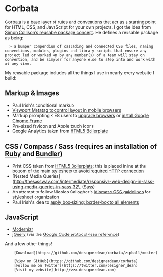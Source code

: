 # Corbata

Corbata is a base layer of rules and conventions that act as a starting point for HTML, CSS, and JavaScript for your own projects. I got the idea from [Simon Collison's reusable package concept](http://colly.com/comments/the_process_toolbox_part_seven_convention/). He defines a reusable package as being:

      > a bumper compendium of cascading and connected CSS files, naming conventions, modules, plugins and library scripts that ensure any project led or worked on by any member(s) of a team will stay on convention, and be simpler for anyone else to step into and work with at any time.

My reusable package includes all the things I use in nearly every website I build:

## Markup & Images

*   [Paul Irish's conditional markup](http://paulirish.com/2008/conditional-stylesheets-vs-css-hacks-answer-neither/)
*   [Viewport Metatag to control layout in mobile browsers](http://developer.apple.com/library/safari/#documentation/appleapplications/reference/safariwebcontent/UsingtheViewport/UsingtheViewport.html)
*   Markup prompting &lt;IE8 users to [upgrade browsers](http://browsehappy.com/) or [install Google Chrome Frame](http://www.google.com/chromeframe/?redirect=true&prefersystemlevel=true)
*   Pre-sized favicon and [Apple touch icons](http://gigaom.com/apple/how-to-create-ios-device-home-screen-icons-for-web-sites/)
*   Google Analytics taken from [HTML5 Boilerplate](http://html5boilerplate.com)

## CSS / Compass / Sass (requires an installation of [Ruby](http://www.ruby-lang.org/en/downloads/) and [Bundler](http://gembundler.com/))

*   Print CSS taken from [HTML5 Boilerplate](http://html5boilerplate.com); this is placed inline at the bottom of the main stylesheet [to avoid required HTTP connection](http://www.phpied.com/delay-loading-your-print-css/)
*   [Nested Media Queries](http://thesassway.com/intermediate/responsive-web-design-in-sass-using-media-queries-in-sass-32\. (Sass)
*   An attempt to follow Nicolas Gallagher's [idiomatic CSS guidelines](https://github.com/necolas/idiomatic-css) for stylesheet organization
*   Paul Irish's idea to [apply box-sizing: border-box to all elements](http://paulirish.com/2012/box-sizing-border-box-ftw)

## JavaScript

*   [Modernizr](http://modernizr.com/)
*   [jQuery](http://www.jquery.com) (via the [Google Code protocol-less reference](http://encosia.com/3-reasons-why-you-should-let-google-host-jquery-for-you/#protocolless))

And a few other things!

        [Download](https://github.com/designerdean/corbata/zipball/master)

        [View on GitHub](https://github.com/designerdean/corbata)
        [Follow me on Twitter](https://twitter.com/designer_dean)
        [Visit my website](http://www.designerdean.com)